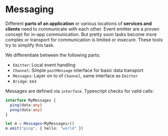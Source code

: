 # Messaging

Different **parts of an application** or various locations of **services and clients** need to communicate with each other. Event emitter are a proven concept for in-app communication. But pretty soon tasks become more complex or transport for communication is limited or insecure. These tools try to simplify this task.

We differentiate between the following parts:

- `Emitter`: Local event handling
- `Channel`: Simple `postMessage` interface for basic data transport
- `Messages`: Layer on to of `Channel`, same interface as `Emitter` 
- `Bridge`: xxx

Messages are defined via `interface`. Typescript checks for valid calls:

```ts
interface MyMessages {
  ping(data:any)
  pong(data:any)
}

let m = Messages<MyMessages>()
m.emit("ping", { hello: "world" })
```

